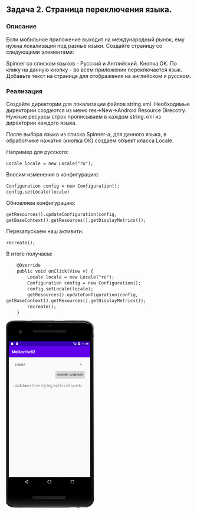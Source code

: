 ## Задача 2. Страница переключения языка.
### Описание
Если мобильное приложение выходит на международный рынок, ему нужна локализация под разные языки. Создайте страницу со следующими элементами:

Spinner со списком языков - Русский и Английский.
Кнопка ОК. По клику на данную кнопку - во всем приложении переключается язык.
Добавьте текст на странице для отображения на английском и русском.
### Реализация
Создайте директории для локализации файлов string.xml. Необходимые директории создаются из меню res->New->Android Resource Direcotry. Нужные ресурсы строк прописываем в каждом string.xml из директории каждого языка.

После выбора языка из списка Spinner-а, для данного языка, в обработчике нажатия (кнопка ОК) создаем объект класса Locale.

Например для русского:

```
Locale locale = new Locale("ru");
```
Вносим изменения в конфигурацию:

```
Configuration config = new Configuration();
config.setLocale(locale)
```

Обновляем конфигурацию:

```
getResources().updateConfiguration(config, getBaseContext().getResources().getDisplayMetrics());
```

Перезапускаем наш активити:
```
recreate();
```

В итоге получаем:

```
    @Override
    public void onClick(View v) {
        Locale locale = new Locale("ru");
        Configuration config = new Configuration();
        config.setLocale(locale);
        getResources().updateConfiguration(config, getBaseContext().getResources().getDisplayMetrics());
        recreate();
    }
```

![](screen.png)
